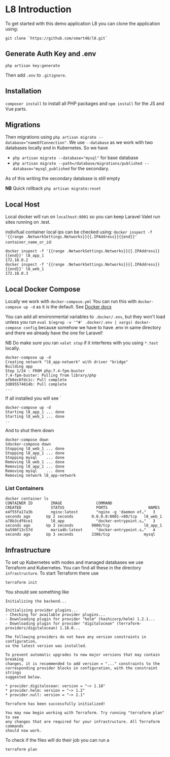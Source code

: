# L8 Introduction

To get started with this demo application L8 you can clone the application using:

```
git clone `https://github.com/smart48/l8.git`
```
## Generate Auth Key and .env

```
php artisan key:generate  
```

Then add `.env` to `.gitignore`.

## Installation 

 `composer install` to install all PHP packages and `npm install` for the JS and Vue parts. 
 
 ## Migrations
 
 Then migrations using `php artisan migrate --database="nameOfConnection"`. We use `--database` as we work with two databases locally and in Kubernetes. So we have

 - `php artisan migrate --database="mysql"` for base database
 - `php artisan migrate --path=/database/migrations/published --database="mysql_published` for the secondary.

As of this writing the secondary database is still empty

**NB** Quick rollback `php artisan migrate:reset` 

## Local Host

Local docker will run on `localhost:8001` so you can keep Laravel Valet run sites running on .test.

indivifual container local ips can be checked using: `docker inspect -f '{{range .NetworkSettings.Networks}}{{.IPAddress}}{{end}}' container_name_or_id`:

```
docker inspect -f '{{range .NetworkSettings.Networks}}{{.IPAddress}}{{end}}' l8_app_1
172.18.0.2
docker inspect -f '{{range .NetworkSettings.Networks}}{{.IPAddress}}{{end}}' l8_web_1
172.18.0.3
```

## Local Docker Compose

Locally we work with `docker-compose.yml` You can run this with `docker-compose up -d` as it is the default. See [Docker docs](https://docs.docker.com/compose/)

You can add all environmental variables to `.docker/.env`, but they won't load unless you run `eval $(egrep -v '^#' .docker/.env | xargs) docker-compose config` because somehow we have to have .env in same directory and there we already have the one for Laravel!

NB Do make sure you ran `valet stop` if it interferes with you using `*.test` locally.

```
docker-compose up -d
Creating network "l8_app-network" with driver "bridge"
Building app
Step 1/24 : FROM php:7.4-fpm-buster
7.4-fpm-buster: Pulling from library/php
afb6ec6fdc1c: Pull complete
3d895574014b: Pull complete
...
```

If all installed you will see
`
```
docker-compose up -d
Starting l8_app_1 ... done
Starting l8_web_1 ... done
..
```

And to shut them down

```
docker-compose down 
Sdocker-compose down 
Stopping l8_web_1 ... done
Stopping l8_app_1 ... done
Stopping mysql    ... done
Removing l8_web_1 ... done
Removing l8_app_1 ... done
Removing mysql    ... done
Removing network l8_app-network
```


### List Containers

```
docker container ls 
CONTAINER ID        IMAGE               COMMAND                  CREATED             STATUS              PORTS                  NAMES
e4f55fa17a3b        nginx:latest        "nginx -g 'daemon of…"   3 seconds ago       Up 2 seconds        0.0.0.0:8001->80/tcp   l8_web_1
a78b3cdf6ce1        l8_app              "docker-entrypoint.s…"   3 seconds ago       Up 3 seconds        9000/tcp               l8_app_1
ba590f13c57d        mariadb:latest      "docker-entrypoint.s…"   4 seconds ago       Up 3 seconds        3306/tcp               mysql
```


## Infrastructure

To set up Kubernetes with nodes and managed databases we use Terraform and Kubernetes. You can find all these in the directory `infrastructure`. To start Terraform there use

```
terraform init
```

You should see something like

```
Initializing the backend...

Initializing provider plugins...
- Checking for available provider plugins...
- Downloading plugin for provider "helm" (hashicorp/helm) 1.2.1...
- Downloading plugin for provider "digitalocean" (terraform-providers/digitalocean) 1.18.0...

The following providers do not have any version constraints in configuration,
so the latest version was installed.

To prevent automatic upgrades to new major versions that may contain breaking
changes, it is recommended to add version = "..." constraints to the
corresponding provider blocks in configuration, with the constraint strings
suggested below.

* provider.digitalocean: version = "~> 1.18"
* provider.helm: version = "~> 1.2"
* provider.null: version = "~> 2.1"

Terraform has been successfully initialized!

You may now begin working with Terraform. Try running "terraform plan" to see
any changes that are required for your infrastructure. All Terraform commands
should now work.
```
To check if the files will do their job you can run a 

```
terraform plan
```
